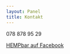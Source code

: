 ```yaml
---
layout: Panel
title: Kontakt
---
```

078 878 95 29

[HEMPbar auf Facebook](https://www.facebook.com/hempbar.ch/)
